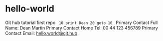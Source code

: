 # hello-world
Git hub tutorial first repo
<code>
10 print Dean
20 goto 10
</code>
Primary Contact Full Name: Dean Martin
Primary Contact Home Tel: 00 44 123 456789
Primary Contact Email: hello.world@git.hub
